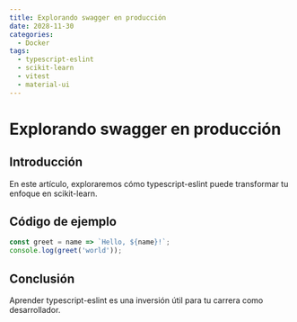 ```yaml
---
title: Explorando swagger en producción
date: 2028-11-30
categories:
  - Docker
tags:
  - typescript-eslint
  - scikit-learn
  - vitest
  - material-ui
---
```


# Explorando swagger en producción

## Introducción

En este artículo, exploraremos cómo typescript-eslint puede transformar tu enfoque en scikit-learn.

## Código de ejemplo

```javascript
const greet = name => `Hello, ${name}!`;
console.log(greet('world'));
```

## Conclusión

Aprender typescript-eslint es una inversión útil para tu carrera como desarrollador.